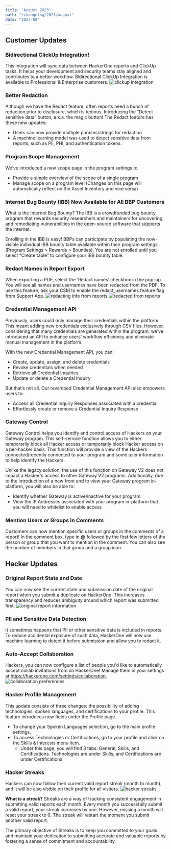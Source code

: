 ```yaml
---
title: "August 2023"
path: "/changelog/2023/august"
date: "2023-08"
---
```


## Customer Updates
### Bidirectional ClickUp Integration!
This integration will sync data between HackerOne reports and ClickUp tasks. It helps your development and security teams stay aligned and contributes to a better workflow. Bidirectional ClickUp Integration is available to Professional & Enterprise customers.
![clickup integration](/images/clickup-integration.png)

### Better Redaction
Although we have the Redact feature, often reports need a bunch of redaction prior to disclosure, which is tedious. Introducing the “Detect sensitive data” button, a.k.a. the magic button! The Redact feature has these new updates:
* Users can now provide multiple phrases/strings for redaction
* A machine learning model was used to detect sensitive data from reports, such as PII, PHI, and authentication tokens.

### Program Scope Management
We’ve introduced a new scope page in the program settings to
* Provide a simple overview of the scope of a single program
* Manage scope on a program level (Changes on this page will automatically reflect on the Asset Inventory and vice versa)

### Internet Bug Bounty (IBB) Now Available for All BBP Customers
What is the Internet Bug Bounty? The IBB is a crowdfunded bug bounty program that rewards security researchers and maintainers for uncovering and remediating vulnerabilities in the open-source software that supports the internet.

Enrolling in the IBB is easy! BBPs can participate by populating the now-visible individual IBB bounty table available within their program settings (Program Settings > Rewards > Bounties). You are not enrolled until you select “Create table” to configure your IBB bounty table. 

### Redact Names in Report Export
When exporting a PDF, select the ‘Redact names’ checkbox in the pop-up. You will see all names and usernames have been redacted from the PDF. To use this feature, ask your CSM to enable the redact_usernames feature flag from Support App.
![redacting info from reports](/images/redact-report-button.png)
![redacted from reports](/images/redacted-report.png)

### Credential Management API
Previously, users could only manage their credentials within the platform. This meant adding new credentials exclusively through CSV files. However, considering that many credentials are generated within the program, we’ve introduced an API to enhance users’ workflow efficiency and eliminate manual management in the platform.

With the new Credential Management API, you can:
* Create, update, assign, and delete credentials
* Revoke credentials when needed
* Retrieve all Credential Inquiries
* Update or delete a Credential Inquiry

But that’s not all. Our revamped Credential Management API also empowers users to:
* Access all Credential Inquiry Responses associated with a credential
* Effortlessly create or remove a Credential Inquiry Response

### Gateway Control
Gateway Control helps you identify and control access of Hackers on your Gateway program. This self-service function allows you to either temporarily block all Hacker access or temporarily block Hacker access on a per-hacker basis. This function will provide a view of the Hackers connected/recently connected to your program and some user information to help identify the Hackers.

Unlike the legacy solution, the use of this function on Gateway V2 does not impact a Hacker's access to other Gateway V2 programs.
Additionally, due to the introduction of a new front end to view your Gateway program in-platform, you will also be able to:
* Identify whether Gateway is active/inactive for your program
* View the IP Addresses associated with your program in-platform that you will need to whitelist to enable access

### Mention Users or Groups in Comments
Customers can now mention specific users or groups in the comments of a report! In the comment box, type in **@** followed by the first few letters of the person or group that you want to mention in the comment. You can also see the number of members in that group and a group icon. 


## Hacker Updates
### Original Report State and Date
You can now see the current state and submission date of the original report when you submit a duplicate on HackerOne. This increases transparency and reduces ambiguity around which report was submitted first.
![original report information](/images/original-report-info.png)

### PII and Sensitive Data Detection
It sometimes happens that PII or other sensitive data is included in reports. To reduce accidental exposure of such data, HackerOne will now use machine learning to detect it before submission and allow you to redact it.

### Auto-Accept Collaboration
Hackers, you can now configure a list of people you'd like to automatically accept collab invitations from on HackerOne! Manage them in your settings at https://hackerone.com/settings/collaboration.
![collaboration preferences](/images/collaboration-preferences.png)

### Hacker Profile Management
This update consists of three changes: the possibility of adding technologies, spoken languages, and certifications to your profile.
This feature introduces new fields under the Profile page. 
* To change your Spoken Languages selection, go to the main profile settings. 
* To access Technologies or Certifications, go to your profile and click on the Skills & Interests menu item.
    * Under this page, you will find 3 tabs: General, Skills, and Certifications. Technologies are under Skills, and Certifications are under Certifications

### Hacker Streaks
Hackers can now follow their current valid report streak (month to month), and it will be also visible on their profile for all visitors.
![hacker streaks](/images/hacker-streaks.png)

**What is a streak?**
Streaks are a way of tracking consistent engagement in submitting valid reports each month. Every month you successfully submit a valid report, your streak increases by one. However, missing a month will reset your streak to 0. The streak will restart the moment you submit another valid report.

The primary objective of Streaks is to keep you committed to your goals and maintain your dedication to submitting accurate and valuable reports by fostering a sense of commitment and accountability.
